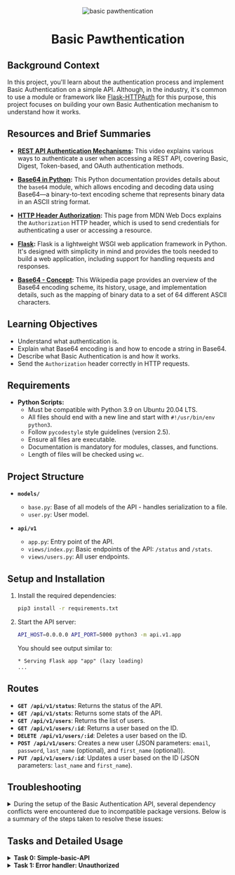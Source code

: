 
<div align="center">
  <img src="https://github.com/user-attachments/assets/68a4c398-6158-43b2-a6f2-ec1a357f5390" alt="basic pawthentication">
</div>


<div align="center">
  <h1>Basic Pawthentication</h1>
</div>

## Background Context

In this project, you'll learn about the authentication process and implement Basic Authentication on a simple API. Although, in the industry, it's common to use a module or framework like [Flask-HTTPAuth](https://flask-httpauth.readthedocs.io/en/latest/) for this purpose, this project focuses on building your own Basic Authentication mechanism to understand how it works.

## Resources and Brief Summaries

- **[REST API Authentication Mechanisms](https://www.youtube.com/watch?v=501dpx2IjGY):** This video explains various ways to authenticate a user when accessing a REST API, covering Basic, Digest, Token-based, and OAuth authentication methods.
  
- **[Base64 in Python](https://docs.python.org/3.9/library/base64.html):** This Python documentation provides details about the `base64` module, which allows encoding and decoding data using Base64—a binary-to-text encoding scheme that represents binary data in an ASCII string format.
  
- **[HTTP Header Authorization](https://developer.mozilla.org/en-US/docs/Web/HTTP/Headers/Authorization):** This page from MDN Web Docs explains the `Authorization` HTTP header, which is used to send credentials for authenticating a user or accessing a resource.
  
- **[Flask](https://palletsprojects.com/projects/flask/):** Flask is a lightweight WSGI web application framework in Python. It's designed with simplicity in mind and provides the tools needed to build a web application, including support for handling requests and responses.
  
- **[Base64 - Concept](https://en.wikipedia.org/wiki/Base64):** This Wikipedia page provides an overview of the Base64 encoding scheme, its history, usage, and implementation details, such as the mapping of binary data to a set of 64 different ASCII characters.

## Learning Objectives
- Understand what authentication is.
- Explain what Base64 encoding is and how to encode a string in Base64.
- Describe what Basic Authentication is and how it works.
- Send the `Authorization` header correctly in HTTP requests.

## Requirements

- **Python Scripts:**
  - Must be compatible with Python 3.9 on Ubuntu 20.04 LTS.
  - All files should end with a new line and start with `#!/usr/bin/env python3`.
  - Follow `pycodestyle` style guidelines (version 2.5).
  - Ensure all files are executable.
  - Documentation is mandatory for modules, classes, and functions.
  - Length of files will be checked using `wc`.

## Project Structure

- **`models/`**
  - `base.py`: Base of all models of the API - handles serialization to a file.
  - `user.py`: User model.

- **`api/v1`**
  - `app.py`: Entry point of the API.
  - `views/index.py`: Basic endpoints of the API: `/status` and `/stats`.
  - `views/users.py`: All user endpoints.

## Setup and Installation

1. Install the required dependencies:
   ```bash
   pip3 install -r requirements.txt
   ```

2. Start the API server:
   ```bash
   API_HOST=0.0.0.0 API_PORT=5000 python3 -m api.v1.app
   ```

   You should see output similar to:
   ```
   * Serving Flask app "app" (lazy loading)
   ...
   ```

## Routes

- **`GET /api/v1/status`**: Returns the status of the API.
- **`GET /api/v1/stats`**: Returns some stats of the API.
- **`GET /api/v1/users`**: Returns the list of users.
- **`GET /api/v1/users/:id`**: Returns a user based on the ID.
- **`DELETE /api/v1/users/:id`**: Deletes a user based on the ID.
- **`POST /api/v1/users`**: Creates a new user (JSON parameters: `email`, `password`, `last_name` (optional), and `first_name` (optional)).
- **`PUT /api/v1/users/:id`**: Updates a user based on the ID (JSON parameters: `last_name` and `first_name`).

## Troubleshooting
<details> <summary>
During the setup of the Basic Authentication API, several dependency conflicts were encountered due to incompatible package versions. Below is a summary of the steps taken to resolve these issues:</summary>

1. **Identified Dependency Conflicts:**
   - The initial error was due to an incompatibility between `Jinja2==2.11.2` and `MarkupSafe` versions. `Jinja2` required an older version of `MarkupSafe` that included the `soft_unicode` function, which was removed in newer versions.

2. **Downgraded `MarkupSafe` to a Compatible Version:**
   - Downgraded `MarkupSafe` to version `1.1.1` using:
     ```bash
     pip3 install markupsafe==1.1.1
     ```
   - This resolved the `soft_unicode` issue but led to another conflict with `Werkzeug`, which required a newer version of `MarkupSafe`.

3. **Aligned All Package Versions:**
   - To ensure compatibility across all dependencies, the following versions were installed:
     ```bash
     pip3 install Flask==1.1.2 Flask-Cors==3.0.8 Jinja2==2.11.2 requests==2.18.4 pycodestyle==2.6.0 MarkupSafe==1.1.1 Werkzeug==1.0.1
     ```
   - This included downgrading `Werkzeug` to version `1.0.1` to be compatible with the older `MarkupSafe`.

4. **Addressed `itsdangerous` Import Error:**
   - An import error occurred due to the installed version of `itsdangerous` (`2.1.2`) being incompatible with `Flask==1.1.2`.
   - Downgraded `itsdangerous` to version `1.1.0` to match the requirements of `Flask`:
     ```bash
     pip3 install itsdangerous==1.1.0
     ```

5. **Verified All Versions:**
   - Used the following command to verify the correct versions of all dependencies:
     ```bash
     pip3 list | grep -E 'Flask|Flask-Cors|Jinja2|requests|pycodestyle|MarkupSafe|Werkzeug|itsdangerous'
     ```

6. **Successfully Started the API Server:**
   - After aligning all package versions correctly, the API server started without errors using:
     ```bash
     API_HOST=0.0.0.0 API_PORT=5000 python3 -m api.v1.app
     ```


By carefully downgrading or upgrading packages to their compatible versions, the dependency conflicts were resolved, and the API was successfully launched.


</details>

## Tasks and Detailed Usage

<details>
<summary><strong>Task 0: Simple-basic-API</strong></summary>

### Description

This task involves setting up and running a simple API that contains a single model, `User`. The users are stored using a serialization/deserialization mechanism in files. The goal is to start the API server and confirm its functionality by making a request to a specific endpoint.

### Step-by-Step Instructions

1. **Download the Project Files:**
   - I downloaded the provided `archive.zip` containing the necessary files for the project.
   - I then extracted the contents of `archive.zip`. There was a folder named `SimpleAPI` with the following files:
     - `requirements.txt`: Lists all dependencies needed to run the API.
     - `models/`: Contains the user model and base model for handling serialization.
     - `api/v1/`: Contains the API application and endpoint views.
     - `README.md`: I incorporated relevant pieces into this README.md.

2. **Move the Files to Your Repository:**
   - I moved the contents of the `SimpleAPI` folder (`models`, `api`, `requirements.txt`, and `README.md`) to the root of your repository directory (`atlas-web_back_end/Basic_authentication`).

3. **Install the Required Dependencies:**
   - Open a terminal and navigate to the root of your repository:
     ```bash
     cd path/to/atlas-web_back_end/Basic_authentication
     ```
   - Install the required dependencies specified in `requirements.txt`:
     ```bash
     pip3 install -r requirements.txt
     ```
   - If you encounter any dependency issues, refer to the [Troubleshooting](#troubleshooting) section for steps to resolve them.

4. **Start the API Server:**
   - Once all dependencies are installed, start the API server using the following command:
     ```bash
     API_HOST=0.0.0.0 API_PORT=5000 python3 -m api.v1.app
     ```
   - You should see output indicating the Flask app is being served:
     ```
     * Serving Flask app "app" (lazy loading)
     ...
     ```

5. **Test the API:**
   - In another terminal tab, make a GET request to the `/status` endpoint to confirm the API is running correctly:
     ```bash
     curl "http://0.0.0.0:5000/api/v1/status" -vvv
     ```
   - The expected output should be similar to:
     ```
     *   Trying 0.0.0.0:5000...
     * Connected to 0.0.0.0 (127.0.0.1) port 5000 (#0)
     > GET /api/v1/status HTTP/1.1
     > Host: 0.0.0.0:5000
     > User-Agent: curl/7.81.0
     > Accept: */*
     > 
     * Mark bundle as not supporting multiuse
     * HTTP 1.0, assume close after body
     < HTTP/1.0 200 OK
     < Content-Type: application/json
     < Content-Length: 16
     < Access-Control-Allow-Origin: *
     < Server: Werkzeug/1.0.1 Python/3.10.12
     < Date: Tue, 10 Sep 2024 19:33:19 GMT
     < 
     {"status":"OK"}
     * Closing connection 0
     ```
   - This confirms that the API server is running and responding correctly.

</details>

<details>
<summary><strong>Task 1: Error handler: Unauthorized</strong></summary>

### Description

This task involves adding a new error handler for unauthorized access (HTTP status code 401) in `api/v1/app.py` and creating an endpoint that triggers this error in `api/v1/views/index.py`.

### Step-by-Step Instructions

1. **Edit `api/v1/app.py`:**
   - Add a new error handler for the 401 status code. The response should be a JSON object `{"error": "Unauthorized"}` with a status code of `401`. Use `jsonify` from Flask to format the response.
   - The updated `app.py` should look like this:

   ```python
   #!/usr/bin/env python3
   """
   Route module for the API
   """
   from os import getenv
   from api.v1.views import app_views
   from flask import Flask, jsonify, abort, request
   from flask_cors import (CORS, cross_origin)
   import os

   app = Flask(__name__)
   app.register_blueprint(app_views)
   CORS(app, resources={r"/api/v1/*": {"origins": "*"}})

   @app.errorhandler(404)
   def not_found(error) -> str:
       """ Not found handler
       """
       return jsonify({"error": "Not found"}), 404

   @app.errorhandler(401)
   def unauthorized(error) -> str:
       """ Unauthorized handler
       """
       return jsonify({"error": "Unauthorized"}), 401

   if __name__ == "__main__":
       host = getenv("API_HOST", "0.0.0.0")
       port = getenv("API_PORT", "5000")
       app.run(host=host, port=port)
   ```

2. **Edit `api/v1/views/index.py`:**
   - Add a new endpoint `/api/v1/unauthorized` that raises a 401 error using `abort(401)`.
   - The updated `index.py` should look like this:

   ```python
   #!/usr/bin/env python3
   """ Module of Index views
   """
   from flask import jsonify, abort
   from api.v1.views import app_views

   @app_views.route('/status', methods=['GET'], strict_slashes=False)
   def status() -> str:
       """ GET /api/v1/status
       Return:
         - the status of the API
       """
       return jsonify({"status": "OK"})

   @app_views.route('/stats/', strict_slashes=False)
   def stats() -> str:
       """ GET /api/v1/stats
       Return:
         - the number of each objects
       """
       from models.user import User
       stats = {}
       stats['users'] = User.count()
       return jsonify(stats)

   @app_views.route('/unauthorized', methods=['GET'], strict_slashes=False)
   def unauthorized_endpoint():
       """ GET /api/v1/unauthorized
       Raise:
         - a 401 error
       """
       abort(401)
   ```

3. **Start the API Server:**
   - Run the following command to start the API server:
     ```bash
     API_HOST=0.0.0.0 API_PORT=5000 python3 -m api.v1.app
     ```
   - You should see output indicating the Flask app is running:
     ```
     * Running on http://0.0.0.0:5000/ (Press CTRL+C to quit)
     ```

4. **Test the Unauthorized Endpoint:**
   - In a new terminal tab, use `curl` to test the new endpoint:
     ```bash
     curl "http://0.0.0.0:5000/api/v1/unauthorized"
     ```
   - The expected output should be:
     ```json
     {"error":"Unauthorized"}
     ```
   - You can also use the `-vvv` flag for a verbose output:
     ```bash
     curl "http://0.0.0.0:5000/api/v1/unauthorized" -vvv
     ```
   - The verbose output should show:
     ```
     *   Trying 0.0.0.0:5000...
     * Connected to 0.0.0.0 (127.0.0.1) port 5000 (#0)
     > GET /api/v1/unauthorized HTTP/1.1
     > Host: 0.0.0.0:5000
     > User-Agent: curl/7.81.0
     > Accept: */*
     > 
     * Mark bundle as not supporting multiuse
     * HTTP 1.0, assume close after body
     < HTTP/1.0 401 UNAUTHORIZED
     < Content-Type: application/json
     < Content-Length: 25
     < Access-Control-Allow-Origin: *
     < Server: Werkzeug/1.0.1 Python/3.10.12
     < Date: Tue, 10 Sep 2024 20:59:56 GMT
     < 
     {"error":"Unauthorized"}
     * Closing connection 0
     ```

   - This confirms that the API server is running and the 401 error handler is working correctly.

</details>
